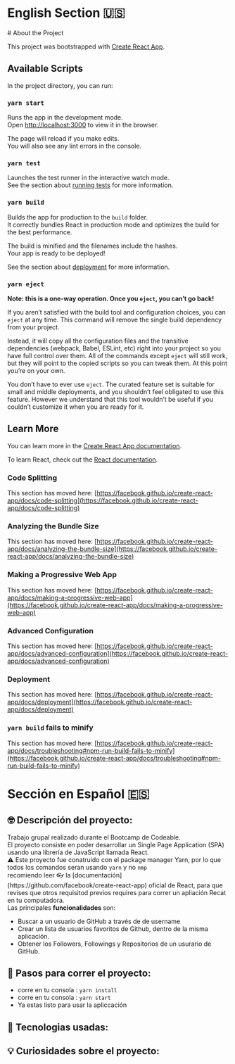 <h1>English Section 🇺🇸</h1>
# About the Project

This project was bootstrapped with [Create React App](https://github.com/facebook/create-react-app).

## Available Scripts

In the project directory, you can run:

### `yarn start`

Runs the app in the development mode.\
Open [http://localhost:3000](http://localhost:3000) to view it in the browser.

The page will reload if you make edits.\
You will also see any lint errors in the console.

### `yarn test`

Launches the test runner in the interactive watch mode.\
See the section about [running tests](https://facebook.github.io/create-react-app/docs/running-tests) for more information.

### `yarn build`

Builds the app for production to the `build` folder.\
It correctly bundles React in production mode and optimizes the build for the best performance.

The build is minified and the filenames include the hashes.\
Your app is ready to be deployed!

See the section about [deployment](https://facebook.github.io/create-react-app/docs/deployment) for more information.

### `yarn eject`

**Note: this is a one-way operation. Once you `eject`, you can’t go back!**

If you aren’t satisfied with the build tool and configuration choices, you can `eject` at any time. This command will remove the single build dependency from your project.

Instead, it will copy all the configuration files and the transitive dependencies (webpack, Babel, ESLint, etc) right into your project so you have full control over them. All of the commands except `eject` will still work, but they will point to the copied scripts so you can tweak them. At this point you’re on your own.

You don’t have to ever use `eject`. The curated feature set is suitable for small and middle deployments, and you shouldn’t feel obligated to use this feature. However we understand that this tool wouldn’t be useful if you couldn’t customize it when you are ready for it.

## Learn More

You can learn more in the [Create React App documentation](https://facebook.github.io/create-react-app/docs/getting-started).

To learn React, check out the [React documentation](https://reactjs.org/).

### Code Splitting

This section has moved here: [https://facebook.github.io/create-react-app/docs/code-splitting](https://facebook.github.io/create-react-app/docs/code-splitting)

### Analyzing the Bundle Size

This section has moved here: [https://facebook.github.io/create-react-app/docs/analyzing-the-bundle-size](https://facebook.github.io/create-react-app/docs/analyzing-the-bundle-size)

### Making a Progressive Web App

This section has moved here: [https://facebook.github.io/create-react-app/docs/making-a-progressive-web-app](https://facebook.github.io/create-react-app/docs/making-a-progressive-web-app)

### Advanced Configuration

This section has moved here: [https://facebook.github.io/create-react-app/docs/advanced-configuration](https://facebook.github.io/create-react-app/docs/advanced-configuration)

### Deployment

This section has moved here: [https://facebook.github.io/create-react-app/docs/deployment](https://facebook.github.io/create-react-app/docs/deployment)

### `yarn build` fails to minify

This section has moved here: [https://facebook.github.io/create-react-app/docs/troubleshooting#npm-run-build-fails-to-minify](https://facebook.github.io/create-react-app/docs/troubleshooting#npm-run-build-fails-to-minify)

<h1>Sección en Español 🇪🇸</h1>
<h2>🤓 Descripción del proyecto: </h2>
<p>Trabajo grupal realizado durante el Bootcamp de Codeable.<br> 
El proyecto consiste en poder desarrollar un Single Page Application (SPA) usando una librería de JavaScript llamada React. <br>
⚠️ Este proyecto fue conatruido con el package manager Yarn, por lo que todos los comandos seran usando <code>yarn</code> y no <code>nmp</code> <br>
  recomiendo leer 👓 la [documentación](https://github.com/facebook/create-react-app) oficial de React, para que revises que otros requisitod previos requires para correr un apliación Recat en tu computadora. <br>
Las principales <strong>funcionalidades</strong> son: </p>
<ul> 
  <li>Buscar a un usuario de GitHub a través de de username</li>
  <li>Crear un lista de usuarios favoritos de Github, dentro de la misma aplicación.</li>
  <li>Obtener los Followers, Followings y Repositorios de un usurario de GitHub.</li> 
</ul>  
<h2>👣 Pasos para correr el proyecto: </h2>
<ul>
  <li> corre en tu consola : <code>yarn install</code> </Li>
  <li> corre en tu consola : <code>yarn start</code> </Li>
  <li> Ya estas listo para usar la apliccación </Li>
</ul>
<h2>🤖 Tecnologias usadas: </h2>
<h2>💡 Curiosidades sobre el proyecto:</h2>

